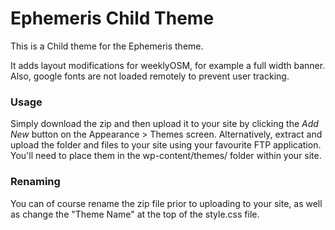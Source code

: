 Ephemeris Child Theme
=====================

This is a Child theme for the Ephemeris theme.

It adds layout modifications for weeklyOSM, for example a full width banner. Also, google fonts are not loaded remotely to prevent user tracking.

### Usage
Simply download the zip and then upload it to your site by clicking the *Add New* button on the Appearance > Themes screen. Alternatively, extract and upload the folder and files to your site using your favourite FTP application. You'll need to place them in the wp-content/themes/ folder within your site.


### Renaming
You can of course rename the zip file prior to uploading to your site, as well as change the "Theme Name" at the top of the style.css file.
